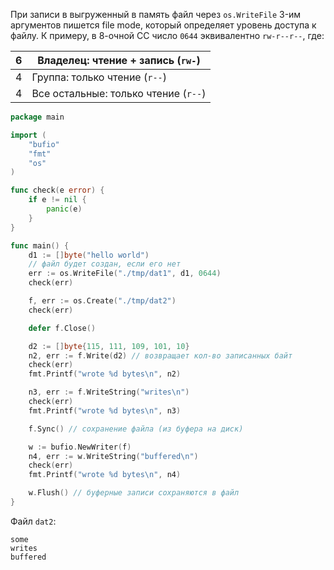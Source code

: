 
При записи в выгруженный в память файл через `os.WriteFile` 3-им аргументов пишется file mode, который определяет уровень доступа к файлу.
К примеру, в 8-очной СС число `0644` эквивалентно `rw-r--r--`, где:

| 6   | Владелец: чтение + запись (`rw-`)    |
| --- | ------------------------------------ |
| 4   | Группа: только чтение (`r--`)        |
| 4   | Все остальные: только чтение (`r--`) |
```go
package main

import (
    "bufio"
    "fmt"
    "os"
)

func check(e error) {
    if e != nil {
        panic(e)
    }
}

func main() {
    d1 := []byte("hello world")
    // файл будет создан, если его нет
    err := os.WriteFile("./tmp/dat1", d1, 0644)
    check(err)

    f, err := os.Create("./tmp/dat2")
    check(err)

    defer f.Close()

    d2 := []byte{115, 111, 109, 101, 10}
    n2, err := f.Write(d2) // возвращает кол-во записанных байт
    check(err)
    fmt.Printf("wrote %d bytes\n", n2)

    n3, err := f.WriteString("writes\n")
    check(err)
    fmt.Printf("wrote %d bytes\n", n3)

    f.Sync() // сохранение файла (из буфера на диск)

    w := bufio.NewWriter(f)
    n4, err := w.WriteString("buffered\n")
    check(err)
    fmt.Printf("wrote %d bytes\n", n4)

    w.Flush() // буферные записи сохраняются в файл
}
```

Файл `dat2`:
```
some
writes
buffered

```

